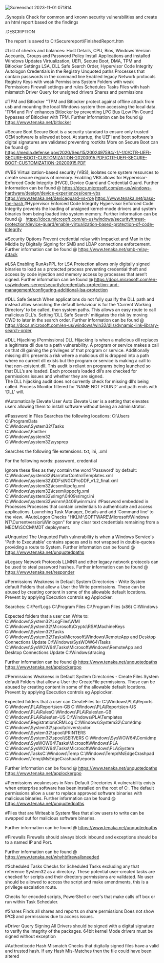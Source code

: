 ![Screenshot 2023-11-01 071814](https://github.com/Tenaka/SecureReport/assets/86342641/8ffb3061-3d00-4357-b6ae-7960e60ed823)

.Synopsis
Check for common and known security vulnerabilities and create an html report based on the findings

.DESCRIPTION

The report is saved to C:\Securereport\FinishedReport.htm

#List of checks and balances:
Host Details, CPU, Bios, Windows Version
Accounts, Groups and Password Policy
Install Applications and installed Windows Updates
Virtualization, UEFI, Secure Boot, DMA, TPM and Bitlocker Settings
LSA, DLL Safe Search Order, Hypervisor Code Integrity
Autologon Credentials in the Registry
Unquoted paths
Processes that contain passwords in the command line
Enabled legacy Network protocols
Registry Keys with weak Permissions
System Folders with weak Permissions
Firewall settings and rules
Schedules Tasks
Files with hash mismatch
Driver Query for unsigned drivers
Shares and permissions

#TPM and Bitlocker
"TPM and Bitlocker protect against offline attack from usb and mounting the local Windows system then accessing the local data. 'TPM and Pin' enhances Bitlocker by preventing LPC Bus (Low Pin Count) bypasses of Bitlocker with TPM.
Further information can be found @
https://www.tenaka.net/bitlocker

#Secure Boot
Secure Boot is a security standard to ensure only trusted OEM software is allowed at boot. At startup, the UEFi and boot software's digital signatures are validated preventing rootkits
More on Secure Boot can be found @
https://media.defense.gov/2020/Sep/15/2002497594/-1/-1/0/CTR-UEFI-SECURE-BOOT-CUSTOMIZATION-20200915.PDF/CTR-UEFI-SECURE-BOOT-CUSTOMIZATION-20200915.PDF

#VBS
Virtualization-based security (VBS), isolates core system resources to create secure regions of memory. Enabling VBS allows for Hypervisor-Enforced Code Integrity (HVCI), Device Guard and Credential Guard.
Further information can be found @
https://docs.microsoft.com/en-us/windows-hardware/design/device-experiences/oem-vbs
https://www.tenaka.net/deviceguard-vs-rce
https://www.tenaka.net/pass-the-hash 
​
#Hypervisor Enforced Code Integrity
Hypervisor Enforced Code Integrity prevents the loading of unsigned kernel-mode drivers and system binaries from being loaded into system memory.
Further information can be found @  
https://docs.microsoft.com/en-us/windows/security/threat-protection/device-guard/enable-virtualization-based-protection-of-code-integrity

#Security Options
Prevent credential relay with Impacket and Man in the Middle by Digitally Signing for SMB and LDAP connections enforcement.
Further information can be found @
https://www.tenaka.net/smb-relay-attack

#LSA
Enabling RunAsPPL for LSA Protection allows only digitally signed binaries to load as a protected process preventing credential theft and access by code injection and memory access by processes that aren’t signed.
Further information can be found @ https://docs.microsoft.com/en-us/windows-server/security/credentials-protection-and-management/configuring-additional-lsa-protection

#DLL Safe Search
When applications do not fully qualify the DLL path and instead allow searching the default behaviour is for the ‘Current Working Directory’ to be called, then system paths. This allows an easy route to call malicious DLL’s. Setting ‘DLL Safe Search’ mitigates the risk by moving CWD to later in the search order.
Further information can be found @
https://docs.microsoft.com/en-us/windows/win32/dlls/dynamic-link-library-search-order

#DLL Hijacking (Permissions)
DLL Hijacking is when a malicious dll replaces a legitimate dll due to a path vulnerability. A program or service makes a call on that dll gaining the privileges of that program or service. Additionally missing dll’s presents a risk where a malicious dll is dropped into a path where no current dll exists but the program or service is making a call to that non-existent dll.
This audit is reliant on programs being launched so that DLL’s are loaded. Each process’s loaded dll’s are checked for permissions issues and whether they are signed.  
The DLL hijacking audit does not currently check for missing dll’s being called. Process Monitor filtered for ‘NAME NOT FOUND’ and path ends with ‘DLL’ will.


#Automatically Elevate User
Auto Elevate User is a setting that elevates users allowing them to install software without being an administrator. 

#Password in Files
Searches the following locations:
C:\Users\
C:\ProgramData\
C:\Windows\System32\Tasks\
C:\Windows\Panther\
C:\Windows\system32\
C:\Windows\system32\sysprep

Searches the following file extensions:
txt, ini, .xml

For the following words:
password, credential

Ignore these files as they contain the word 'Password' by default:
C:\Windows\system32\NarratorControlTemplates.xml
C:\Windows\system32\DDFs\NGCProDDF_v1.2_final.xml
C:\Windows\system32\icsxml\ipcfg.xml
C:\Windows\system32\icsxml\pppcfg.xml
C:\Windows\system32\slmgr\0409\slmgr.ini
C:\Windows\system32\winrm\0409\winrm.ini
​
#Password embedded in Processes
Processes that contain credentials to authenticate and access applications. Launching Task Manager, Details and add ‘Command line’ to the view.
​
#AutoLogon
Checks "HKLM:\SOFTWARE\Microsoft\Windows NT\Currentversion\Winlogon" for any clear text credentials remaining from a MECM\SCCM\MDT deployment.

#Unquoted
The Unquoted Path vulnerability is when a Windows Service's 'Path to Executable' contains spaces and is not wrapped in double-quotes providing a route to System.
Further information can be found @
https://www.tenaka.net/unquotedpaths

#Legacy Network Protocols
LLMNR and other legacy network protocols can be used to steal password hashes.
Further information can be found @
https://www.tenaka.net/responder

#Permissions Weakness in Default System Directories - Write
System default Folders that allow a User the Write permissions. These can be abused by creating content in some of the allowable default locations. Prevent by applying Execution controls eg Applocker.

Searches:
C:\PerfLogs
C:\Program Files
C:\Program Files (x86)
C:\Windows

Expected folders that a user can Write to:
C:\Windows\System32\LogFiles\WMI
C:\Windows\System32\Microsoft\Crypto\RSA\MachineKeys
C:\Windows\System32\Tasks
C:\Windows\System32\Tasks\Microsoft\Windows\RemoteApp and Desktop Connections Update
C:\Windows\SysWOW64\Tasks
C:\Windows\SysWOW64\Tasks\Microsoft\Windows\RemoteApp and Desktop Connections Update
C:\Windows\tracing

Further information can be found @
https://www.tenaka.net/unquotedpaths
https://www.tenaka.net/applockergpo

#Permissions Weakness in Default System Directories - Create Files
System default Folders that allow a User the CreateFile permissions. These can be abused by creating content in some of the allowable default locations. Prevent by applying Execution controls eg Applocker.

Expected folders that a user can CreateFiles to:
C:\Windows\PLA\Reports
C:\Windows\PLA\Reports\en-GB
C:\Windows\PLA\Reports\en-US
C:\Windows\PLA\RulesC:\Windows\PLA\Rules\en-GB
C:\Windows\PLA\Rules\en-US
C:\Windows\PLA\Templates
C:\Windows\Registration\CRMLog
C:\Windows\System32\Com\dmp
C:\Windows\System32\spool\drivers\color
C:\Windows\System32\spool\PRINTERS
C:\Windows\System32\spool\SERVERS
C:\Windows\SysWOW64\Com\dmp
C:\Windows\SysWOW64\Tasks\Microsoft\Windows\PLA
C:\Windows\SysWOW64\Tasks\Microsoft\Windows\PLA\System
C:\Windows\TasksC:\Windows\Temp
C:\Windows\Temp\MsEdgeCrashpad
C:\Windows\Temp\MsEdgeCrashpad\reports

Further information can be found @
https://www.tenaka.net/unquotedpaths
https://www.tenaka.net/applockergpo

#Permissions weaknesses in Non-Default Directories
A vulnerability exists when enterprise software has been installed on the root of C:\. The default permissions allow a user to replace approved software binaries with malicious binaries.
Further information can be found @
https://www.tenaka.net/unquotedpaths

#Files that are Writeable
System files that allow users to write can be swapped out for malicious software binaries.

Further information can be found @
https://www.tenaka.net/unquotedpaths

#Firewalls
Firewalls should always block inbound and exceptions should be to a named IP and Port.

Further information can be found @
https://www.tenaka.net/whyhbfirewallsneeded

#Scheduled Tasks
Checks for Scheduled Tasks excluding any that reference System32 as a directory. 
These potential user-created tasks are checked for scripts and their directory permissions are validated. 
No user should be allowed to access the script and make amendments, this is a privilege escalation route.

Checks for encoded scripts, PowerShell or exe's that make calls off box or run within Task Scheduler.

#Shares
Finds all shares and reports on share permissions
Does not show IPC$ and permissions due to access issues.

#Driver Query Signing
All Drivers should be signed with a digital signature to verify the integrity of the packages. 64bit kernel Mode drivers must be signed without exception

#Authenticode Hash Mismatch
Checks that digitally signed files have a valid and trusted hash. If any Hash Mis-Matches then the file could have been altered
